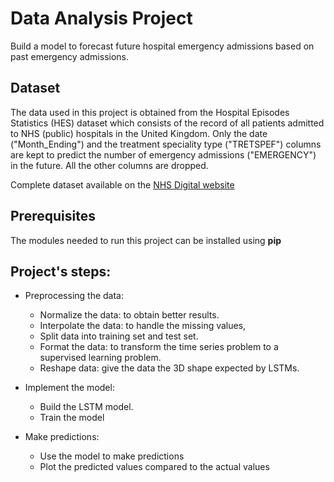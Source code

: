 # Data Analysis Project 

Build a model to forecast future hospital emergency admissions based on past emergency admissions.

## Dataset 

The data used in this project is obtained from the Hospital Episodes Statistics (HES) dataset which consists of the record of all patients admitted to NHS (public) hospitals in the United Kingdom. 
Only the date ("Month_Ending") and the treatment speciality type ("TRETSPEF") columns are kept to predict the number of emergency admissions ("EMERGENCY") in the future. All the other columns are dropped. 

Complete dataset available on the [NHS Digital website](https://digital.nhs.uk/data-and-information/publications/statistical/hospital-episode-statistics-for-admitted-patient-care-outpatient-and-accident-and-emergency-data/april-2021---september-2021)

## Prerequisites 
The modules needed to run this project can be installed using **pip**

## Project's steps:

- Preprocessing the data: 
    - Normalize the data: to obtain better results.
    - Interpolate the data: to handle the missing values,
    - Split data into training set and test set. 
    - Format the data: to transform the time series problem to a supervised learning problem. 
    - Reshape data: give the data the 3D shape expected by LSTMs. 
- Implement the model:
    -  Build the LSTM model. 
    -  Train the model 

- Make predictions:
    - Use the model to make predictions 
    - Plot the predicted values compared to the actual values
